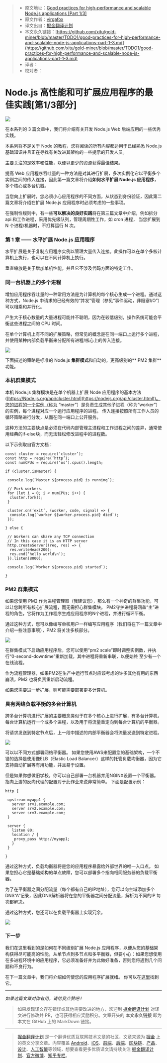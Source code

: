 > * 原文地址：[Good practices for high-performance and scalable Node.js applications [Part 1/3]](https://medium.com/iquii/good-practices-for-high-performance-and-scalable-node-js-applications-part-1-3-bb06b6204197)
> * 原文作者：[virgafox](https://medium.com/@virgafox?source=post_header_lockup)
> * 译文出自：[掘金翻译计划](https://github.com/xitu/gold-miner)
> * 本文永久链接：[https://github.com/xitu/gold-miner/blob/master/TODO1/good-practices-for-high-performance-and-scalable-node-js-applications-part-1-3.md](https://github.com/xitu/gold-miner/blob/master/TODO1/good-practices-for-high-performance-and-scalable-node-js-applications-part-1-3.md)
> * 译者：
> * 校对者：

# Node.js 高性能和可扩展应用程序的最佳实践[第1/3部分]

![](https://cdn-images-1.medium.com/max/2000/1*LBVvh_2LqmucG-dP6Em-ww.jpeg)

在本系列的 3 篇文章中，我们将介绍有关开发 Node.js Web 后端应用的一些优秀实践。

本系列将不是关于 Node 的教程，您将阅读的所有内容都适用于已经熟悉 Node.js 基础知识并且正在寻找有关改进其架构的一些提示的开发人员。

主要关注的是效率和性能，以便以更少的资源获得最佳结果。

提高 Web 应用程序吞吐量的一种方法是对其进行扩展，多次实例化它以平衡多个实例之间的传入连接，因此第一篇文章将介绍**如何水平扩展 Node.js 应用程序**， 多个核心或多台机器。

当您向上扩展时，您必须小心应用程序的不同方面，从状态到身份验证，因此第二篇文章将介绍在扩展 Node.js 应用程序时必须考虑的一些事项。

在强制性规则中，有一些**可以解决的良好实践**将在第三篇文章中介绍，例如拆分 api 和工作进程，采用优先级队列，管理周期性工作，如 cron 进程， 当您扩展到 N 个进程/机器时，不打算运行 N 次。

### 第 1 章 —— 水平扩展 Node.js 应用程序

水平扩展是关于复制应用程序实例以管理大量传入连接。此操作可以在单个多核计算机上执行，也可以在不同计算机上执行。

垂直缩放是关于增加单机性能，并且它不涉及代码方面的特定工作。

### 同一台机器上的多个进程

增加应用程序吞吐量的一种常用方法是为计算机的每个核心生成一个进程。通过这种方式，Node.js 中请求的已经有效的“并发”管理（参见“事件驱动，非阻塞I/O”）可以相乘和并行化。

产生大于核心数量的大量进程可能并不聪明，因为在较低级别，操作系统可能会平衡这些进程之间的 CPU 时间。

在单个计算机上有不同的扩展策略，但常见的概念是在同一端口上运行多个进程，并使用某种内部负载平衡来分配所有进程/核心上的传入连接。

![](https://cdn-images-1.medium.com/max/800/1*p6YEK7y6JsVYBaZkhu4UbQ.png)

下面描述的策略是标准的 Node.js **集群模式**和自动的，更高级别的** PM2 集群**功能。

### 本机群集模式

本机 Node.js 集群模块是在单个机器上扩展 Node 应用程序的基本方法 ([https://Node.js.org/api/cluster.html](https://nodejs.org/api/cluster.html))。您的进程的一个实例（称为 “master”）是负责生成其他子进程（称为“worker”）的实例，每个进程对应一个运行应用程序的进程。 传入连接按照所有工作人员的循环策略进行分发，从而在同一端口上公开服务。

这种方法的主要缺点是必须在代码内部管理主进程和工作进程之间的差异，通常使用经典的if-else块，而无法轻松修改进程中的进程数。

以下示例取自官方文档：

```
const cluster = require(‘cluster’);
const http = require(‘http’);
const numCPUs = require(‘os’).cpus().length;

if (cluster.isMaster) {
  
 console.log(`Master ${process.pid} is running`);
  
 // Fork workers.
 for (let i = 0; i < numCPUs; i++) {
  cluster.fork();
 }
  
 cluster.on(‘exit’, (worker, code, signal) => {
  console.log(`worker ${worker.process.pid} died`);
 });
  
} else {
  
 // Workers can share any TCP connection
 // In this case it is an HTTP server
 http.createServer((req, res) => {
  res.writeHead(200);
  res.end(‘hello world\n’);
 }).listen(8000);
  
 console.log(`Worker ${process.pid} started`);
 
}
```

### PM2 群集模式

如果您使用 PM2 作为进程管理器（我建议您），那么有一个神奇的群集功能，可以让您跨所有核心扩展流程，而无需担心群集模块。 PM2守护进程将涵盖“主”进程的角色，它将作为工作程序生成应用程序的N个进程，并进行循环平衡。

通过这种方式，您可以像编写单核用户一样编写应用程序（我们将在下一篇文章中介绍一些注意事项），PM2 将关注多核部分。

![](https://cdn-images-1.medium.com/max/800/0*zWc1jyWm1FNEeNgZ.)

在群集模式下启动应用程序后，您可以使用“pm2 scale”即时调整实例数，并执行“0-second-downtime”重新加载，其中进程将重新串联，以便始终 至少有一个在线流程。

作为流程管理器，如果PM2在生产中运行节点时应该考虑的许多其他有用的东西崩溃，PM2 也将负责重新启动流程。

如果您需要进一步扩展，则可能需要部署更多计算机。

### 具有网络负载平衡的多台计算机

跨多台计算机进行扩展的主要概念类似于在多个核心上进行扩展，有多台计算机，每台计算机运行一个或多个进程，以及用于将流量重定向到每台计算机的平衡器。

将请求发送到特定节点后，上一段中描述的内部平衡器会将流量发送到特定进程。

![](https://cdn-images-1.medium.com/max/800/1*ryiL00dESNJTL_jRnUyAyA.png)

可以以不同方式部署网络平衡器。 如果您使用AWS来配置您的基础架构，一个不错的选择是使用像ELB（Elastic Load Balancer）这样的托管负载均衡器，因为它支持自动扩展等有用功能，并且易于设置。

但是如果你想做旧学校，你可以自己部署一台机器并用NGINX设置一个平衡器。 指向上游的反向代理的配置对于此作业来说非常简单。 下面是配置示例：

```
http {

 upstream myapp1 {
   server srv1.example.com;
   server srv2.example.com;
   server srv3.example.com;
 }
 
 server {
   listen 80;
   location / {
    proxy_pass http://myapp1;
   }
 }
 
}
```

通过这种方式，负载均衡器将是您的应用程序暴露给外部世界的唯一入口点。 如果您担心它是基础架构的单点故障，您可以部署多个指向相同服务器的负载平衡器。

为了在平衡器之间分配流量（每个都有自己的IP地址），您可以向主域添加多个DNS“A”记录，因此DNS解析器将在您的平衡器之间分配流量，解析为不同的IP 每次都解决。

通过这种方式，您还可以在负载平衡器上实现冗余。

![](https://cdn-images-1.medium.com/max/800/1*iSVmpaGmwYzXWydLJnzM3A.png)

### 下一步

我们在这里看到的是如何在不同级别扩展 Node.js 应用程序，以便从您的基础架构获得尽可能高的性能，从单节点到多节点和多平衡器，但要小心：如果您想使用 在多进程环境中的应用程序，它必须准备好并为此做好准备，否则您将遇到几个问题和不良行为。

在下一篇文章中，我们将介绍如何使您的应用程序扩展就绪。 你可以在[这里](https://medium.com/iquii/good-practices-for-high-performance-and-scalable-node-js-applications-part-2-3-2a68f875ce79)找到它。

* * *

_如果这篇文章对你有用，请给我点赞吧 !_

> 如果发现译文存在错误或其他需要改进的地方，欢迎到 [掘金翻译计划](https://github.com/xitu/gold-miner) 对译文进行修改并 PR，也可获得相应奖励积分。文章开头的 **本文永久链接** 即为本文在 GitHub 上的 MarkDown 链接。


---

> [掘金翻译计划](https://github.com/xitu/gold-miner) 是一个翻译优质互联网技术文章的社区，文章来源为 [掘金](https://juejin.im) 上的英文分享文章。内容覆盖 [Android](https://github.com/xitu/gold-miner#android)、[iOS](https://github.com/xitu/gold-miner#ios)、[前端](https://github.com/xitu/gold-miner#前端)、[后端](https://github.com/xitu/gold-miner#后端)、[区块链](https://github.com/xitu/gold-miner#区块链)、[产品](https://github.com/xitu/gold-miner#产品)、[设计](https://github.com/xitu/gold-miner#设计)、[人工智能](https://github.com/xitu/gold-miner#人工智能)等领域，想要查看更多优质译文请持续关注 [掘金翻译计划](https://github.com/xitu/gold-miner)、[官方微博](http://weibo.com/juejinfanyi)、[知乎专栏](https://zhuanlan.zhihu.com/juejinfanyi)。
